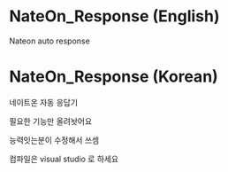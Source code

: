 # NateOn_Response (English)
Nateon auto response


# NateOn_Response (Korean)
네이트온 자동 응답기

필요한 기능만 올려놧어요

능력잇는분이 수정해서 쓰셈

컴파일은 visual studio 로 하세요